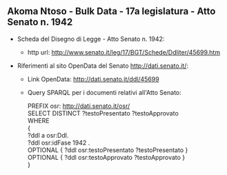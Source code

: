 ## Akoma Ntoso - Bulk Data - 17a legislatura - Atto Senato n. 1942 ##

* Scheda del Disegno di Legge - Atto Senato n. 1942:
	* http url: http://www.senato.it/leg/17/BGT/Schede/Ddliter/45699.htm

* Riferimenti al sito OpenData del Senato http://dati.senato.it/:
	* Link OpenData: http://dati.senato.it/ddl/45699
	* Query SPARQL per i documenti relativi all'Atto Senato:

        PREFIX osr: <http://dati.senato.it/osr/>  
		SELECT DISTINCT ?testoPresentato ?testoApprovato  
		WHERE  
		{  
		    ?ddl a osr:Ddl.  
		    ?ddl osr:idFase 1942 .  
		    OPTIONAL { ?ddl osr:testoPresentato ?testoPresentato }  
		    OPTIONAL { ?ddl osr:testoApprovato ?testoApprovato }  
		}
		